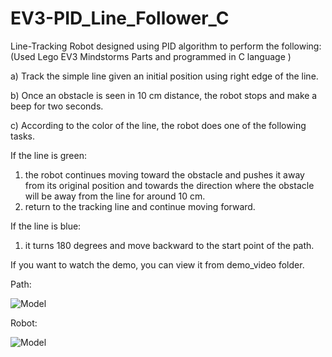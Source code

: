 # EV3-PID_Line_Follower_C

 Line-Tracking Robot designed using PID algorithm to perform the following: (Used Lego EV3 Mindstorms Parts and programmed in C language )
 
  a) Track the simple line given an initial position using right edge of the line.
  
  b) Once an obstacle is seen in 10 cm distance, the robot stops and make a beep for two seconds.
  
  c) According to the color of the line, the robot does one of the following tasks. 

If the line is green:
   1. the robot continues moving toward the obstacle and pushes it away from its original position 
   and towards the direction where the obstacle will be away from the line for around 10 cm.
   2. return to the tracking line and continue moving forward. 

If the line is blue:
   1. it turns 180 degrees and move backward to the start point of the path. 

If you want to watch the demo, you can view it from demo_video folder. 
   
Path:

![Model](https://github.com/banveet-johal/EV3-PID_Line_Follower_C/blob/main/image/robot_path.PNG)

Robot:

![Model](https://github.com/banveet-johal/EV3-PID_Line_Follower_C/blob/main/image/robot.PNG)
